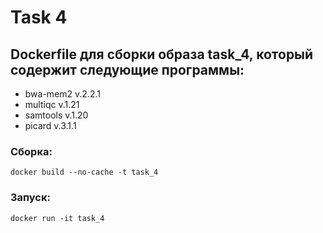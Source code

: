# Task 4
## Dockerfile для сборки образа task_4, который содержит следующие программы:
- bwa-mem2 v.2.2.1
- multiqc v.1.21
- samtools v.1.20
- picard v.3.1.1

### Сборка:
`docker build --no-cache -t task_4`

### Запуск:
`docker run -it task_4`
